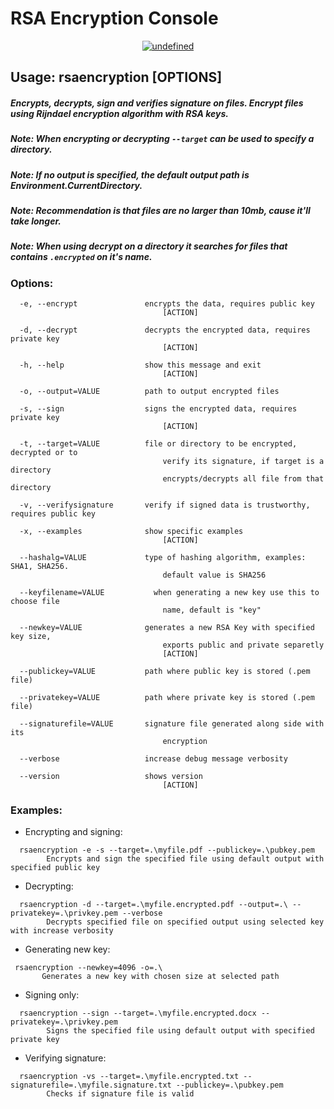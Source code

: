 # RSA Encryption Console

<p align="center">
<a href="https://github.com/gabesantos1/RSAEncryption/blob/master/LICENSE"><img alt="undefined" src="https://img.shields.io/github/license/gabesantos1/RSAEncryption"></a>
<br>
</p>

## Usage: rsaencryption [OPTIONS]
##### Encrypts, decrypts, sign and verifies signature on files. Encrypt files using Rijndael encryption algorithm with RSA keys.
##### Note: When encrypting or decrypting ```--target``` can be used to specify a directory.
##### Note: If no output is specified, the default output path is Environment.CurrentDirectory.
##### Note: Recommendation is that files are no larger than 10mb, cause it'll take longer.
##### Note: When using decrypt on a directory it searches for files that contains ```.encrypted``` on it's name.

### Options:
```
  -e, --encrypt               encrypts the data, requires public key 
                                  [ACTION]
```
```
  -d, --decrypt               decrypts the encrypted data, requires private key 
                                  [ACTION]
```
```
  -h, --help                  show this message and exit 
                                  [ACTION]
```
```
  -o, --output=VALUE          path to output encrypted files
```
```
  -s, --sign                  signs the encrypted data, requires private key 
                                  [ACTION]
```
```
  -t, --target=VALUE          file or directory to be encrypted, decrypted or to
                                  verify its signature, if target is a directory 
                                  encrypts/decrypts all file from that directory
```
```
  -v, --verifysignature       verify if signed data is trustworthy, requires public key
```
```
  -x, --examples              show specific examples 
                                  [ACTION]
```
```
  --hashalg=VALUE             type of hashing algorithm, examples: SHA1, SHA256.
                                  default value is SHA256
```
```
  --keyfilename=VALUE           when generating a new key use this to choose file
                                  name, default is "key"
```
```
  --newkey=VALUE              generates a new RSA Key with specified key size,
                                  exports public and private separetly 
                                  [ACTION]
```
```
  --publickey=VALUE           path where public key is stored (.pem file)
```
```
  --privatekey=VALUE          path where private key is stored (.pem file)
```
```
  --signaturefile=VALUE       signature file generated along side with its
                                  encryption
```
```
  --verbose                   increase debug message verbosity
```
```
  --version                   shows version 
                                  [ACTION]
```
### Examples:
* Encrypting and signing:
```
  rsaencryption -e -s --target=.\myfile.pdf --publickey=.\pubkey.pem
        Encrypts and sign the specified file using default output with specified public key
```
* Decrypting:
```
  rsaencryption -d --target=.\myfile.encrypted.pdf --output=.\ --privatekey=.\privkey.pem --verbose
        Decrypts specified file on specified output using selected key with increase verbosity
```
* Generating new key:
 ```
  rsaencryption --newkey=4096 -o=.\
        Generates a new key with chosen size at selected path
```
* Signing only:
```
  rsaencryption --sign --target=.\myfile.encrypted.docx --privatekey=.\privkey.pem
        Signs the specified file using default output with specified private key
```
* Verifying signature: 
```
  rsaencryption -vs --target=.\myfile.encrypted.txt --signaturefile=.\myfile.signature.txt --publickey=.\pubkey.pem
        Checks if signature file is valid
```
